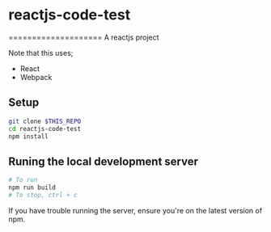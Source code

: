 # reactjs-code-test
====================
A reactjs project

Note that this uses;

 - React
 - Webpack
 
 ## Setup
 ```sh
 git clone $THIS_REPO
 cd reactjs-code-test
 npm install
 ```
 
 ## Runing the local development server
 ```sh
 # To run
 npm run build
 # To stop, ctrl + c
 ```
 
 If you have trouble running the server, ensure you're on the latest version of npm.